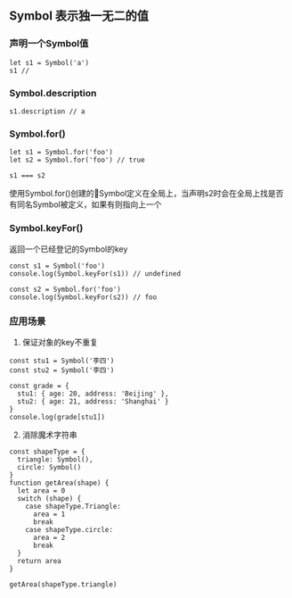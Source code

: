 ## Symbol 表示独一无二的值

### 声明一个Symbol值
```
let s1 = Symbol('a')
s1 // 
```

### Symbol.description

```
s1.description // a
```

### Symbol.for()

```
let s1 = Symbol.for('foo')
let s2 = Symbol.for('foo') // true

s1 === s2
```

使用Symbol.for()创建的Symbol定义在全局上，当声明s2时会在全局上找是否有同名Symbol被定义，如果有则指向上一个

### Symbol.keyFor()

返回一个已经登记的Symbol的key

```
const s1 = Symbol('foo')
console.log(Symbol.keyFor(s1)) // undefined

const s2 = Symbol.for('foo')
console.log(Symbol.keyFor(s2)) // foo
```

### 应用场景

1. 保证对象的key不重复
```
const stu1 = Symbol('李四')
const stu2 = Symbol('李四')

const grade = {
  stu1: { age: 20, address: 'Beijing' },
  stu2: { age: 21, address: 'Shanghai' }
}
console.log(grade[stu1])
```

2. 消除魔术字符串

```
const shapeType = {
  triangle: Symbol(),
  circle: Symbol()
}
function getArea(shape) {
  let area = 0
  switch (shape) {
    case shapeType.Triangle:
      area = 1
      break
    case shapeType.circle:
      area = 2
      break
  }
  return area
}

getArea(shapeType.triangle)
```